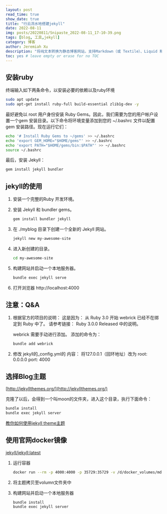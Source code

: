 ```yaml
---
layout: post
read_time: true
show_date: true
title: "行云流水地搭建jekyll"
date: 2022-08-11
img: posts/20220811/Snipaste_2022-08-11_17-10-39.png
tags: [blog, 工具,jekyll]
category: 博客
author: Jeremiah Xu
description: "将纯文本转换为静态博客网站，支持Markdown（或 Textile）、Liquid 和 HTML & CSS 构建可发布的静态网站。"
toc: yes # leave empty or erase for no TOC
---
```


## 安装ruby

终端输入如下两条命令，以安装必要的依赖以及ruby环境

```bash
sudo apt update
sudo apt-get install ruby-full build-essential zlib1g-dev -y
```

最好避免以 root 用户身份安装 Ruby Gems。因此，我们需要为您的用户帐户设置一个gem 安装目录。以下命令将环境变量添加到您的 ~/.bashrc 文件以配置 gem 安装路径。现在运行它们：

```bash
echo '# Install Ruby Gems to ~/gems' >> ~/.bashrc
echo 'export GEM_HOME="$HOME/gems"' >> ~/.bashrc
echo 'export PATH="$HOME/gems/bin:$PATH"' >> ~/.bashrc
source ~/.bashrc
```

最后，安装 Jekyll：

```bash
gem install jekyll bundler
```

## jekyll的使用

1. 安装一个完整的Ruby 开发环境。

2. 安装 Jekyll 和 bundler gems。
   
   ```bash
   gem install bundler jekyll
   ```

3. 在 ./myblog 目录下创建一个全新的 Jekyll 网站。
   
   ```bash
   jekyll new my-awesome-site
   ```

4. 进入新创建的目录。
   
   ```bash
   cd my-awesome-site
   ```

5. 构建网站并启动一个本地服务器。
   
   ```bash
   bundle exec jekyll serve
   ```

6. 打开浏览器 http://localhost:4000

## 注意：Q&A

1. 根据官方的项目的说明：
   这是因为：
   从 Ruby 3.0 开始 webrick 已经不在绑定到 Ruby 中了。
   请参考链接： Ruby 3.0.0 Released 中的说明。
   
   webrick 需要手动进行添加。
   添加的命令为：
   
   ```bash
   bundle add webrick
   ```

2. 修改 jekyll的_config.yml的 内容：
   将127.0.0.1（回环地址）改为
   root: 0.0.0.0
   port: 4000

## 选择Blog主题

[http://jekyllthemes.org/](http://jekyllthemes.org/)

克隆了以后，会得到一个叫moon的文件夹，进入这个目录，执行下面命令：

```bash
bundle install
bundle exec jekyll server
```

[教你如何使用jekyll theme主题](https://www.jianshu.com/p/48e1d76fd36b) 

## 使用官网docker镜像

[jekyll/jekyll:latest](https://github.com/jekyll/docker/tree/master/README.md)

1. 运行容器
   
   ```bash
   docker run --rm -p 4000:4000 -p 35729:35729 -v /d/docker_volumes/md-blog-main:/srv/jekyll -itd jekyll/jekyll bash
   ```

2. 将主题拷贝至volumn文件夹中

3. 构建网站并启动一个本地服务器
   
   ```bash
   bundle install
   bundle exec jekyll server
   ```
